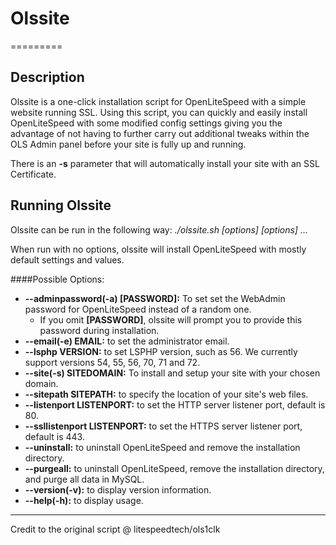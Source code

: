 # Olssite
=========


Description
--------

Olssite is a one-click installation script for OpenLiteSpeed with a simple website running SSL. Using this script,
you can quickly and easily install OpenLiteSpeed with some modified config settings giving you the advantage of not having to further carry out additional tweaks within the OLS Admin panel before your site is fully up and running. 

There is an **-s** parameter that will automatically install your site with an SSL Certificate. 


Running Olssite
--------

Olssite can be run in the following way:
*./olssite.sh [options] [options] …*

When run with no options, olssite will install OpenLiteSpeed with mostly default
settings and values.

####Possible Options:
* **--adminpassword(-a) [PASSWORD]:** To set set the WebAdmin password for OpenLiteSpeed instead of a random one.
  * If you omit **[PASSWORD]**, olssite will prompt you to provide this password during installation.
* **--email(-e) EMAIL:** to set the administrator email.
* **--lsphp VERSION:** to set LSPHP version, such as 56. We currently support versions 54, 55, 56, 70, 71 and 72.
* **--site(-s) SITEDOMAIN:** To install and setup your site with your chosen domain.
* **--sitepath SITEPATH:** to specify the location of your site's web files. 
* **--listenport LISTENPORT:** to set the HTTP server listener port, default is 80.
* **--ssllistenport LISTENPORT:** to set the HTTPS server listener port, default is 443.
* **--uninstall:** to uninstall OpenLiteSpeed and remove the installation directory.
* **--purgeall:** to uninstall OpenLiteSpeed, remove the installation directory, and purge all data in MySQL.
* **--version(-v):** to display version information.
* **--help(-h):** to display usage.

--------
Credit to the original script @ litespeedtech/ols1clk

